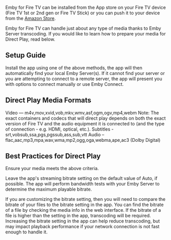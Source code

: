 Emby for Fire TV can be installed from the App store on your Fire TV device (Fire TV 1st or 2nd gen or Fire TV Stick) or you can push it to your device from the [Amazon Store](http://www.amazon.com/Emby-for-Fire-TV/dp/B00VVJKTW8?ie=UTF8&keywords=emby&qid=1459793610&ref_=sr_1_1&sr=8-1).


Emby for Fire TV can handle just about any type of media thanks to Emby Server transcoding. If you would like to learn how to prepare your media for Direct Play, read below.

## Setup Guide
Install the app using one of the above methods, the app will then automatically find your local Emby Server(s).  If it cannot find your server or you are attempting to connect to a remote server, the app will present you with options to connect manually or use Emby Connect.

## Direct Play Media Formats
Video — m4v,mov,xvid,vob,mkv,wmv,asf,ogm,ogv,mp4,webm Note: The exact containers and codecs that will direct play depends on both the exact version of Fire TV and the audio equipment it is connected to (and the type of connection - e.g. HDMI, optical, etc.). 
Subtitles - srt,vobsub,ssa,pgs,pgssub,ass,sub,vtt 
Audio – flac,aac,mp3,mpa,wav,wma,mp2,ogg,oga,webma,ape,ac3 (Dolby Digital)
## Best Practices for Direct Play
Ensure your media meets the above criteria.

Leave the app's streaming bitrate setting on the default value of Auto, if possible. The app will perform bandwidth tests with your Emby Server to determine the maximum playable bitrate.

If you are customizing the bitrate setting, then you will need to compare the bitrate of your files to the bitrate setting in the app. You can find the bitrate of a file by checking the media info in the web interface. If the bitrate of a file is higher than the setting in the app, transcoding will be required. Increasing the bitrate setting in the app can help reduce transcoding, but may impact playback performance if your network connection is not fast enough to handle it.